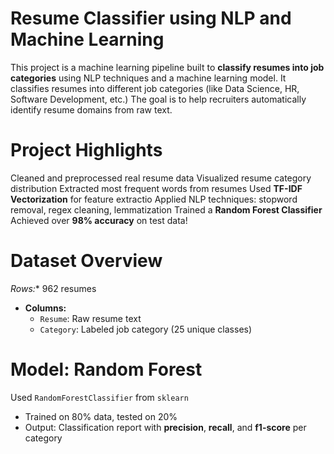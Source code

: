 # Resume Classifier using NLP and Machine Learning
This project is a machine learning pipeline built to **classify resumes into job categories** using NLP techniques and a machine learning model. 
It classifies resumes into different job categories (like Data Science, HR, Software Development, etc.)
The goal is to help recruiters automatically identify resume domains from raw text.


# Project Highlights
Cleaned and preprocessed real resume data
Visualized resume category distribution
Extracted most frequent words from resumes
Used **TF-IDF Vectorization** for feature extractio
Applied NLP techniques: stopword removal, regex cleaning, lemmatization
Trained a **Random Forest Classifier**
Achieved over **98% accuracy** on test data!

# Dataset Overview
*Rows:** 962 resumes  
- **Columns:**  
  - `Resume`: Raw resume text  
  - `Category`: Labeled job category (25 unique classes)

# Model: Random Forest
 Used `RandomForestClassifier` from `sklearn`
- Trained on 80% data, tested on 20%
- Output: Classification report with **precision**, **recall**, and **f1-score** per category
